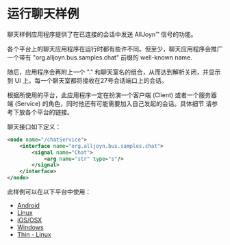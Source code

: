 # 运行聊天样例

聊天样例应用程序提供了在已连接的会话中发送 AllJoyn&trade; 信号的功能。

各个平台上的聊天应用程序在运行时都有些许不同。但至少，聊天应用程序会推广一个带有 "org.alljoyn.bus.samples.chat" 前缀的 well-known name. 

随后，应用程序会再附上一个 "." 和聊天室名的组合，从而达到解析关闭，并显示到 UI 上。每一个聊天室都将接收在27号会话端口上的会话。

根据所使用的平台，此应用程序一定在扮演一个客户端 (Client) 或者一个服务器端 (Service) 的角色，同时他还有可能需要加入自己发起的会话。具体细节
请参考下放各个平台的链接。


聊天接口如下定义：

```xml
<node name="/chatService">
    <interface name="org.alljoyn.bus.samples.chat">
        <signal name="Chat">
            <arg name="str" type="s"/>
        </signal>
    </interface>
</node>
```

此样例可以在以下平台中使用：
* [Android][android]
* [Linux][linux]
* [iOS/OSX][ios-osx]
* [Windows][windows]
* [Thin - Linux][thin-linux]

[android]: /develop/run-sample-apps/chat/android
[linux]: /develop/run-sample-apps/chat/linux
[ios-osx]: /develop/run-sample-apps/chat/ios-osx
[windows]: /develop/run-sample-apps/chat/windows
[thin-linux]: /develop/run-sample-apps/chat/thin-linux


